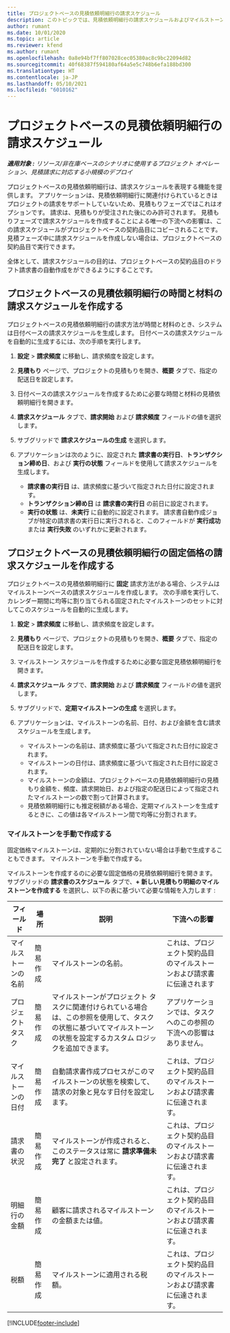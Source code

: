 ```yaml
---
title: プロジェクトベースの見積依頼明細行の請求スケジュール
description: このトピックでは、見積依頼明細行の請求スケジュールおよびマイルストーンの作成に関する情報を提供します。
author: rumant
ms.date: 10/01/2020
ms.topic: article
ms.reviewer: kfend
ms.author: rumant
ms.openlocfilehash: 0a8e94bf7ff807028cec05380ac8c9bc22094d82
ms.sourcegitcommit: 40f68387f594180af64a5e5c748b6efa188bd300
ms.translationtype: HT
ms.contentlocale: ja-JP
ms.lasthandoff: 05/10/2021
ms.locfileid: "6010162"
---
```

# <a name="invoice-schedules-on-project-based-quote-lines"></a>プロジェクトベースの見積依頼明細行の請求スケジュール

_**適用対象 :** リソース/非在庫ベースのシナリオに使用するプロジェクト オペレーション、見積請求に対応する小規模のデプロイ_

プロジェクトベースの見積依頼明細行は、請求スケジュールを表現する機能を提供します。 アプリケーションは、見積依頼明細行に関連付けられているときはプロジェクトの請求をサポートしていないため、見積もりフェーズではこれはオプションです。 請求は、見積もりが受注された後にのみ許可されます。 見積もりフェーズで請求スケジュールを作成することによる唯一の下流への影響は、この請求スケジュールがプロジェクトベースの契約品目にコピーされることです。 見積フェーズ中に請求スケジュールを作成しない場合は、プロジェクトベースの契約品目で実行できます。

全体として、請求スケジュールの目的は、プロジェクトベースの契約品目のドラフト請求書の自動作成をができるようにすることです。 

## <a name="create-a-time-and-material-invoice-schedule-for-a-project-based-quote-line"></a>プロジェクトベースの見積依頼明細行の時間と材料の請求スケジュールを作成する

プロジェクトベースの見積依頼明細行の請求方法が時間と材料のとき、システムは日付ベースの請求スケジュールを生成します。 日付ベースの請求スケジュールを自動的に生成するには、次の手順を実行します。

1. **設定** > **請求頻度** に移動し、請求頻度を設定します。
2. **見積もり** ページで、プロジェクトの見積もりを開き、**概要** タブで、指定の配送日を設定します。
3. 日付ベースの請求スケジュールを作成するために必要な時間と材料の見積依頼明細行を開きます。 
4. **請求スケジュール** タブで、**請求開始** および **請求頻度** フィールドの値を選択します。 
5. サブグリッドで **請求スケジュールの生成** を選択します。
6. アプリケーションは次のように、設定された **請求書の実行日**、**トランザクション締め日**、および **実行の状態** フィールドを使用して請求スケジュールを生成します。

    - **請求書の実行日** は、請求頻度に基づいて指定された日付に設定されます。
    - **トランザクション締め日** は **請求書の実行日** の前日に設定されます。
    - **実行の状態** は、**未実行** に自動的に設定されます。 請求書自動作成ジョブが特定の請求書の実行日に実行されると、このフィールドが **実行成功** または **実行失敗** のいずれかに更新されます。

## <a name="create-a-fixed-price-invoice-schedule-for-a-project-based-quote-line"></a>プロジェクトベースの見積依頼明細行の固定価格の請求スケジュールを作成する

プロジェクトベースの見積依頼明細行に **固定** 請求方法がある場合、システムはマイルストーンベースの請求スケジュールを作成します。 次の手順を実行して、カレンダー期間に均等に割り当てられる固定されたマイルストーンのセットに対してこのスケジュールを自動的に生成します。

1. **設定** > **請求頻度** に移動し、請求頻度を設定します。
2. **見積もり** ページで、プロジェクトの見積もりを開き、**概要** タブで、指定の配送日を設定します。
3. マイルストーン スケジュールを作成するために必要な固定見積依頼明細行を開きます。 
4. **請求スケジュール** タブで、**請求開始** および **請求頻度** フィールドの値を選択します。 
5. サブグリッドで、**定期マイルストーンの生成** を選択します。
6. アプリケーションは、マイルストーンの名前、日付、および金額を含む請求スケジュールを生成します。

    - マイルストーンの名前は、請求頻度に基づいて指定された日付に設定されます。
    - マイルストーンの日付は、請求頻度に基づいて指定された日付に設定されます。
    - マイルストーンの金額は、プロジェクトベースの見積依頼明細行の見積もり金額を、頻度、請求開始日、および指定の配送日によって指定されたマイルストーンの数で割って計算されます。
    - 見積依頼明細行にも推定税額がある場合、定期マイルストーンを生成するときに、この値は各マイルストーン間で均等に分割されます。

### <a name="manually-create-milestones"></a>マイルストーンを手動で作成する

固定価格マイルストーンは、定期的に分割されていない場合は手動で生成することもできます。 マイルストーンを手動で作成する。

マイルストーンを作成するのに必要な固定価格の見積依頼明細行を開きます。 サブグリッドの **請求書のスケジュール** タブで、**+ 新しい見積もり明細のマイルストーンを作成する** を選択し、以下の表に基づいて必要な情報を入力します :

| **フィールド** | **場所** | **説明** | **下流への影響** |
| --- | --- | --- | --- |
| マイルストーンの名前 | 簡易作成 | マイルストーンの名前。 | これは、プロジェクト契約品目のマイルストーンおよび請求書に伝達されます |
| プロジェクト タスク | 簡易作成 | マイルストーンがプロジェクト タスクに関連付けられている場合は、この参照を使用して、タスクの状態に基づいてマイルストーンの状態を設定するカスタム ロジックを追加できます。 | アプリケーションでは、タスクへのこの参照の下流への影響はありません。 |
| マイルストーンの日付 | 簡易作成 | 自動請求書作成プロセスがこのマイルストーンの状態を検索して、請求の対象と見なす日付を設定します。 | これは、プロジェクト契約品目のマイルストーンおよび請求書に伝達されます。 |
| 請求書の状況 | 簡易作成 | マイルストーンが作成されると、このステータスは常に **請求準備未完了** と設定されます。 | これは、プロジェクト契約品目のマイルストーンおよび請求書に伝達されます。 |
| 明細行の金額 | 簡易作成 | 顧客に請求されるマイルストーンの金額または値。 | これは、プロジェクト契約品目のマイルストーンおよび請求書に伝達されます。 |
| 税額 | 簡易作成 | マイルストーンに適用される税額。 | これは、プロジェクト契約品目のマイルストーンおよび請求書に伝達されます。 |


[!INCLUDE[footer-include](../includes/footer-banner.md)]